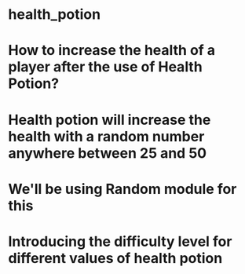 # health_potion
# How to increase the health of a player after the use of Health Potion?

# Health potion will increase the health with a random number anywhere between 25 and 50
# We'll be using Random module for this
# Introducing the difficulty level for different values of health potion
